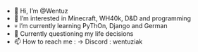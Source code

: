 - 👋 Hi, I’m @Wentuz
- 🦔 I’m interested in Minecraft, WH40k, D&D and programming
- 💀 I’m currently learning PyThOn, Django and German
- 🍄 Currently questioning my life decisions
- 📫 How to reach me :
        -> Discord : wentuziak

<!---
Wentuz/Wentuz is a ✨ special ✨ repository because its `README.md` (this file) appears on your GitHub profile.
You can click the Preview link to take a look at your changes.
--->
